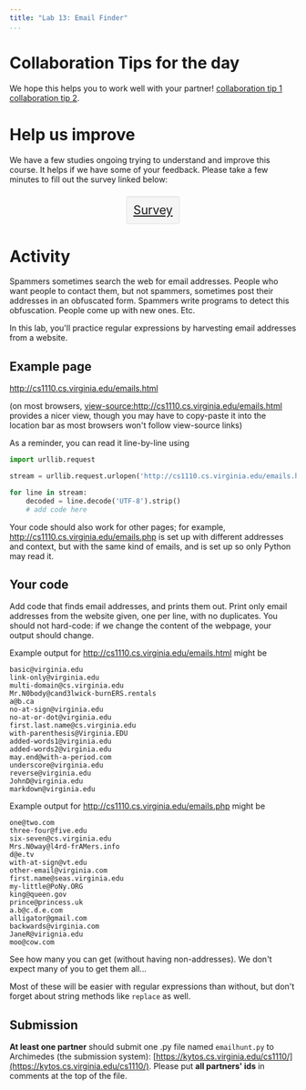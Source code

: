 ```yaml
---
title: "Lab 13: Email Finder"
...
```


# Collaboration Tips for the day

We hope this helps you to work well with your partner! [collaboration tip 1](https://docs.google.com/presentation/d/1bSOkar2XgpsyYCjng4iChchQr6HRB9xTUC7tJ9LhaxM/edit?usp=sharing) [collaboration tip 2](https://docs.google.com/presentation/d/1LEuM9jxAlkbSZ0p6MnMH5cgqKEVyYuBN-Ltd2a5Qwxg/edit?usp=sharing).


# Help us improve

We have a few studies ongoing trying to understand and improve this course.
It helps if we have some of your feedback.
Please take a few minutes to fill out the survey linked below:

<div style="display:table;margin: 1em auto;font-size:150%; padding:1ex; border:thin solid #e3e3e3; border-radius:4px; background:#f5f5f5;-webkit-box-shadow: inset 0 1px 1px rgba(0, 0, 0, 0.05); -moz-box-shadow: inset 0 1px 1px rgba(0, 0, 0, 0.05); box-shadow: inset 0 1px 1px rgba(0, 0, 0, 0.05);" id="survey-link"><a href="https://www.surveymonkey.com/r/LighthouseECSpring2019PostSurvey">Survey</a></div>


# Activity

Spammers sometimes search the web for email addresses.
People who want people to contact them, but not spammers, sometimes post their addresses in an obfuscated form.
Spammers write programs to detect this obfuscation.
People come up with new ones.
Etc.

In this lab, you'll practice regular expressions by harvesting email addresses from a website.

## Example page

<http://cs1110.cs.virginia.edu/emails.html>

(on most browsers, <view-source:http://cs1110.cs.virginia.edu/emails.html> provides a nicer view, though you may have to copy-paste it into the location bar as most browsers won't follow view-source links)

As a reminder, you can read it line-by-line using 

````python
import urllib.request

stream = urllib.request.urlopen('http://cs1110.cs.virginia.edu/emails.html')

for line in stream:
    decoded = line.decode('UTF-8').strip()
    # add code here
````

Your code should also work for other pages; for example, <http://cs1110.cs.virginia.edu/emails.php> is set up with different addresses and context, but with the same kind of emails, and is set up so only Python may read it.

## Your code

Add code that finds email addresses, and prints them out.
Print only email addresses from the website given, one per line, with no duplicates.
You should not hard-code: if we change the content of the webpage, your output should change.

Example output for <http://cs1110.cs.virginia.edu/emails.html> might be

````
basic@virginia.edu
link-only@virginia.edu
multi-domain@cs.virginia.edu
Mr.N0body@cand3lwick-burnERS.rentals
a@b.ca
no-at-sign@virginia.edu
no-at-or-dot@virginia.edu
first.last.name@cs.virginia.edu
with-parenthesis@Virginia.EDU
added-words1@virginia.edu
added-words2@virginia.edu
may.end@with-a-period.com
underscore@virginia.edu
reverse@virginia.edu
JohnD@virginia.edu
markdown@virginia.edu
````


Example output for <http://cs1110.cs.virginia.edu/emails.php> might be

````
one@two.com
three-four@five.edu
six-seven@cs.virginia.edu
Mrs.N0way@l4rd-frAMers.info
d@e.tv
with-at-sign@vt.edu
other-email@virginia.com
first.name@seas.virginia.edu
my-little@PoNy.ORG
king@queen.gov
prince@princess.uk
a.b@c.d.e.com
alligator@gmail.com
backwards@virginia.com
JaneR@virignia.edu
moo@cow.com
````

See how many you can get (without having non-addresses).
We don't expect many of you to get them all...

Most of these will be easier with regular expressions than without, but don't forget about string methods like `replace` as well.


## Submission

**At least one partner** should submit one .py file named `emailhunt.py` to Archimedes (the submission system):
[https://kytos.cs.virginia.edu/cs1110/](https://kytos.cs.virginia.edu/cs1110/).
Please put **all partners' ids** in comments at the top of the file.
